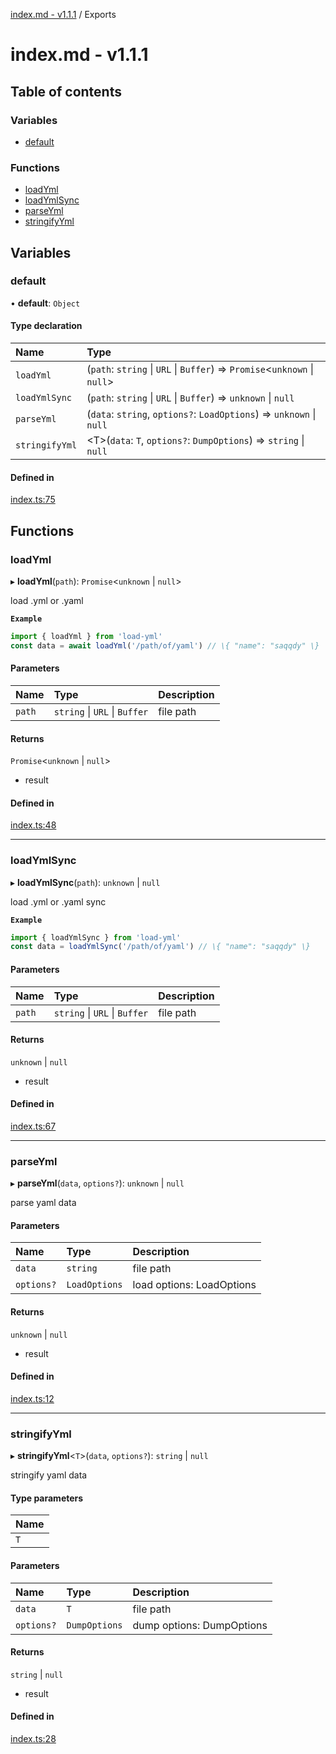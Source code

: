 [index.md - v1.1.1](README.md) / Exports

# index.md - v1.1.1

## Table of contents

### Variables

- [default](modules.md#default)

### Functions

- [loadYml](modules.md#loadyml)
- [loadYmlSync](modules.md#loadymlsync)
- [parseYml](modules.md#parseyml)
- [stringifyYml](modules.md#stringifyyml)

## Variables

### default

• **default**: `Object`

#### Type declaration

| Name           | Type                                                                       |
| :------------- | :------------------------------------------------------------------------- |
| `loadYml`      | (`path`: `string` \| `URL` \| `Buffer`) => `Promise`<`unknown` \| `null`\> |
| `loadYmlSync`  | (`path`: `string` \| `URL` \| `Buffer`) => `unknown` \| `null`             |
| `parseYml`     | (`data`: `string`, `options?`: `LoadOptions`) => `unknown` \| `null`       |
| `stringifyYml` | <T\>(`data`: `T`, `options?`: `DumpOptions`) => `string` \| `null`         |

#### Defined in

[index.ts:75](https://github.com/saqqdy/load-yml/blob/8dcf5fb/src/index.ts#L75)

## Functions

### loadYml

▸ **loadYml**(`path`): `Promise`<`unknown` \| `null`\>

load .yml or .yaml

**`Example`**

```ts
import { loadYml } from 'load-yml'
const data = await loadYml('/path/of/yaml') // \{ "name": "saqqdy" \}
```

#### Parameters

| Name   | Type                          | Description |
| :----- | :---------------------------- | :---------- |
| `path` | `string` \| `URL` \| `Buffer` | file path   |

#### Returns

`Promise`<`unknown` \| `null`\>

- result

#### Defined in

[index.ts:48](https://github.com/saqqdy/load-yml/blob/8dcf5fb/src/index.ts#L48)

---

### loadYmlSync

▸ **loadYmlSync**(`path`): `unknown` \| `null`

load .yml or .yaml sync

**`Example`**

```ts
import { loadYmlSync } from 'load-yml'
const data = loadYmlSync('/path/of/yaml') // \{ "name": "saqqdy" \}
```

#### Parameters

| Name   | Type                          | Description |
| :----- | :---------------------------- | :---------- |
| `path` | `string` \| `URL` \| `Buffer` | file path   |

#### Returns

`unknown` \| `null`

- result

#### Defined in

[index.ts:67](https://github.com/saqqdy/load-yml/blob/8dcf5fb/src/index.ts#L67)

---

### parseYml

▸ **parseYml**(`data`, `options?`): `unknown` \| `null`

parse yaml data

#### Parameters

| Name       | Type          | Description               |
| :--------- | :------------ | :------------------------ |
| `data`     | `string`      | file path                 |
| `options?` | `LoadOptions` | load options: LoadOptions |

#### Returns

`unknown` \| `null`

- result

#### Defined in

[index.ts:12](https://github.com/saqqdy/load-yml/blob/8dcf5fb/src/index.ts#L12)

---

### stringifyYml

▸ **stringifyYml**<`T`\>(`data`, `options?`): `string` \| `null`

stringify yaml data

#### Type parameters

| Name |
| :--- |
| `T`  |

#### Parameters

| Name       | Type          | Description               |
| :--------- | :------------ | :------------------------ |
| `data`     | `T`           | file path                 |
| `options?` | `DumpOptions` | dump options: DumpOptions |

#### Returns

`string` \| `null`

- result

#### Defined in

[index.ts:28](https://github.com/saqqdy/load-yml/blob/8dcf5fb/src/index.ts#L28)
